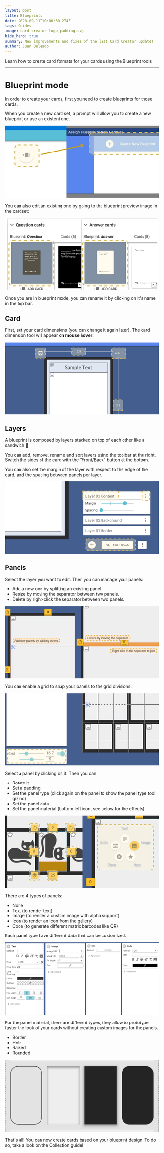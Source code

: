 ```yaml
---
layout: post
title: Blueprints
date: 2020-09-11T10:00:30.274Z
tags: Guides
image: card-creator-logo_padding.svg
hide_hero: true
summary: New improvements and fixes of the last Card Creator update!
author: Juan Delgado
---
```

Learn how to create card formats for your cards using the Blueprint tools

- - -

# Blueprint mode

In order to create your cards, first you need to create blueprints for those cards.

When you create a new card set, a prompt will allow you to create a new blueprint or use an existent one.

![](/img/upload/bp_1.jpg)

You can also edit an existing one by going to the blueprint preview image in the cardset:

![](/img/upload/bp_2.png)

Once you are in blueprint mode, you can rename it by clicking on it's name in the top bar.

## Card

First, set your card dimensions (you can change it again later). The card dimension tool will appear **on mouse hover**:

![](/img/upload/bp_3.png)

## Layers

A blueprint is composed by layers stacked on top of each other like a sandwich 🥪

You can add, remove, rename and sort layers using the toolbar at the right. Switch the sides of the card with the "Front/Back" button at the bottom.

You can also set the margin of the layer with respect to the edge of the card, and the spacing between panels per layer.

![](/img/upload/bp_4.png)

## Panels

Select the layer you want to edit. Then you can manage your panels:

* Add a new one by splitting an existing panel.
* Resize by moving the separator between two panels.
* Delete by right-click the separator between two panels.

![](/img/upload/bp_5.png)

You can enable a grid to snap your panels to the grid divisions:

![](/img/upload/bp_6.png)

Select a panel by clicking on it. Then you can:

* Rotate it
* Set a padding
* Set the panel type (click again on the panel to show the panel type tool gizmo)
* Set the panel data
* Set the panel material (bottom left icon, see below for the effects)

![](/img/upload/bp_7.png)

There are 4 types of panels:

* None
* Text (to render text)
* Image (to render a custom image with alpha support)
* Icon (to render an icon from the gallery)
* Code (to generate different matrix barcodes like QR)

Each panel type have different data that can be customized.

![](/img/upload/bp_8.png)

For the panel material, there are different types, they allow to prototype faster the look of your cards without creating custom images for the panels.

* Border
* Hole
* Raised
* Rounded

![](/img/upload/bp_9.png)

That's all! You can now create cards based on your blueprint design. To do so, take a look on the   Collection guide!